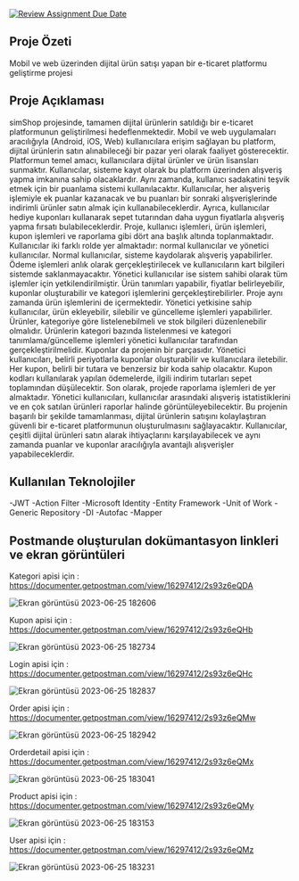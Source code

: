 [![Review Assignment Due Date](https://classroom.github.com/assets/deadline-readme-button-24ddc0f5d75046c5622901739e7c5dd533143b0c8e959d652212380cedb1ea36.svg)](https://classroom.github.com/a/EBv50WFu)

## Proje Özeti 

Mobil ve web üzerinden dijital ürün satışı yapan bir e-ticaret platformu geliştirme projesi


## Proje Açıklaması

simShop projesinde, tamamen dijital ürünlerin satıldığı bir e-ticaret platformunun geliştirilmesi hedeflenmektedir. Mobil ve web uygulamaları aracılığıyla (Android, iOS, Web) kullanıcılara erişim sağlayan bu platform, dijital ürünlerin satın alınabileceği bir pazar yeri olarak faaliyet gösterecektir.
Platformun temel amacı, kullanıcılara dijital ürünler ve ürün lisansları sunmaktır. Kullanıcılar, sisteme kayıt olarak bu platform üzerinden alışveriş yapma imkanına sahip olacaklardır. Aynı zamanda, kullanıcı sadakatini teşvik etmek için bir puanlama sistemi kullanılacaktır. Kullanıcılar, her alışveriş işlemiyle ek puanlar kazanacak ve bu puanları bir sonraki alışverişlerinde indirimli ürünler satın almak için kullanabileceklerdir. Ayrıca, kullanıcılar hediye kuponları kullanarak sepet tutarından daha uygun fiyatlarla alışveriş yapma fırsatı bulabileceklerdir.
Proje, kullanıcı işlemleri, ürün işlemleri, kupon işlemleri ve raporlama gibi dört ana başlık altında toplanmaktadır. Kullanıcılar iki farklı rolde yer almaktadır: normal kullanıcılar ve yönetici kullanıcılar. Normal kullanıcılar, sisteme kaydolarak alışveriş yapabilirler. Ödeme işlemleri anlık olarak gerçekleştirilecek ve kullanıcıların kart bilgileri sistemde saklanmayacaktır. Yönetici kullanıcılar ise sistem sahibi olarak tüm işlemler için yetkilendirilmiştir. Ürün tanımları yapabilir, fiyatlar belirleyebilir, kuponlar oluşturabilir ve kategori işlemlerini gerçekleştirebilirler.
Proje aynı zamanda ürün işlemlerini de içermektedir. Yönetici yetkisine sahip kullanıcılar, ürün ekleyebilir, silebilir ve güncelleme işlemleri yapabilirler. Ürünler, kategoriye göre listelenebilmeli ve stok bilgileri düzenlenebilir olmalıdır. Ürünlerin kategori bazında listelenmesi ve kategori tanımlama/güncelleme işlemleri yönetici kullanıcılar tarafından gerçekleştirilmelidir.
Kuponlar da projenin bir parçasıdır. Yönetici kullanıcıları, belirli periyotlarla kuponlar oluşturabilir ve kullanıcılara iletebilir. Her kupon, belirli bir tutara ve benzersiz bir koda sahip olacaktır. Kupon kodları kullanılarak yapılan ödemelerde, ilgili indirim tutarları sepet toplamından düşülecektir.
Son olarak, projede raporlama işlemleri de yer almaktadır. Yönetici kullanıcıları, kullanıcılar arasındaki alışveriş istatistiklerini ve en çok satılan ürünleri raporlar halinde görüntüleyebilecektir.
Bu projenin başarılı bir şekilde tamamlanması, dijital ürünlerin satışını kolaylaştıran güvenli bir e-ticaret platformunun oluşturulmasını sağlayacaktır. Kullanıcılar, çeşitli dijital ürünleri satın alarak ihtiyaçlarını karşılayabilecek ve aynı zamanda puanlar ve kuponlar aracılığıyla avantajlı alışverişler yapabileceklerdir.

## Kullanılan Teknolojiler

-JWT
-Action Filter
-Microsoft Identity 
-Entity Framework
-Unit of Work
-Generic Repository
-DI
-Autofac
-Mapper


## Postmande oluşturulan dokümantasyon linkleri ve ekran görüntüleri

Kategori apisi için : https://documenter.getpostman.com/view/16297412/2s93z6eQDA

![Ekran görüntüsü 2023-06-25 182606](https://github.com/P259-Simpra-NET-Bootcamp/final-elifercann/assets/77544444/cc8b89c9-7b12-4648-ab30-7a97e6c36d6e)



Kupon apisi için : https://documenter.getpostman.com/view/16297412/2s93z6eQHb 

![Ekran görüntüsü 2023-06-25 182734](https://github.com/P259-Simpra-NET-Bootcamp/final-elifercann/assets/77544444/50810698-ff38-40e3-ac5b-5360d03b05ef)



Login apisi için : https://documenter.getpostman.com/view/16297412/2s93z6eQHc

![Ekran görüntüsü 2023-06-25 182837](https://github.com/P259-Simpra-NET-Bootcamp/final-elifercann/assets/77544444/f416775b-a23a-41f7-9713-13ae05b15c53)



Order apisi için : https://documenter.getpostman.com/view/16297412/2s93z6eQMw

![Ekran görüntüsü 2023-06-25 182942](https://github.com/P259-Simpra-NET-Bootcamp/final-elifercann/assets/77544444/a89bed4b-0d05-4f02-84f7-a6a872a1d80e)



Orderdetail apisi için : https://documenter.getpostman.com/view/16297412/2s93z6eQMx

![Ekran görüntüsü 2023-06-25 183041](https://github.com/P259-Simpra-NET-Bootcamp/final-elifercann/assets/77544444/5661da82-36fb-405c-b2b1-372ea9699f86)



Product apisi için : https://documenter.getpostman.com/view/16297412/2s93z6eQMy

![Ekran görüntüsü 2023-06-25 183153](https://github.com/P259-Simpra-NET-Bootcamp/final-elifercann/assets/77544444/0e880341-6176-419b-b67f-445a1f1f83c1)



User apisi için : https://documenter.getpostman.com/view/16297412/2s93z6eQMz

![Ekran görüntüsü 2023-06-25 183231](https://github.com/P259-Simpra-NET-Bootcamp/final-elifercann/assets/77544444/60f4245e-9bfb-40e5-93db-6d7fc5c946e3)




